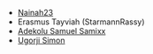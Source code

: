 - [Nainah23](https://github.com/Nainah23)
- Erasmus Tayviah (StarmannRassy)
- [Adekolu Samuel Samixx](https://github.com/samixYasuke)
- [Ugorji Simon](https://github.com/octagon-simon)
